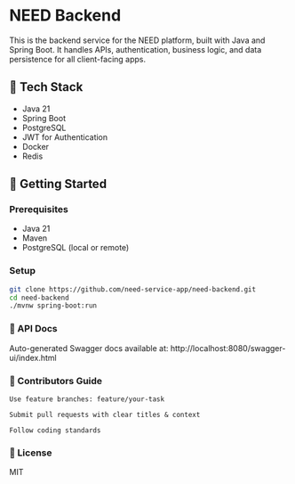 # NEED Backend

This is the backend service for the NEED platform, built with Java and Spring Boot. It handles APIs, authentication, business logic, and data persistence for all client-facing apps.

## 🔧 Tech Stack
- Java 21
- Spring Boot
- PostgreSQL
- JWT for Authentication
- Docker
- Redis

## 🚀 Getting Started

### Prerequisites
- Java 21
- Maven
- PostgreSQL (local or remote)

### Setup

```bash
git clone https://github.com/need-service-app/need-backend.git
cd need-backend
./mvnw spring-boot:run
```

### 📄 API Docs

Auto-generated Swagger docs available at:
http://localhost:8080/swagger-ui/index.html

### 🧠 Contributors Guide

    Use feature branches: feature/your-task

    Submit pull requests with clear titles & context

    Follow coding standards

### 📃 License

MIT
